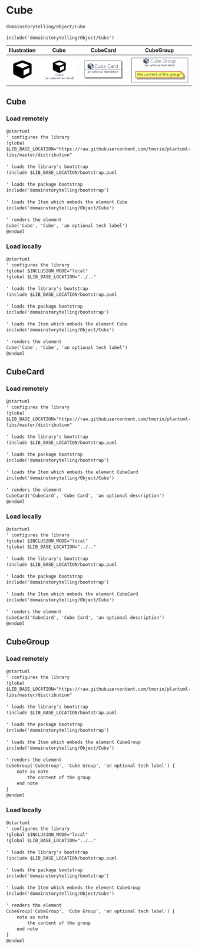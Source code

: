 # Cube


```text
domainstorytelling/Object/Cube
```

```text
include('domainstorytelling/Object/Cube')
```



| Illustration | Cube | CubeCard | CubeGroup |
| :---: | :---: | :---: | :---: |
| ![illustration for Illustration](../../domainstorytelling/Object/Cube.png) | ![illustration for Cube](../../domainstorytelling/Object/Cube.Local.png) | ![illustration for CubeCard](../../domainstorytelling/Object/CubeCard.Local.png) | ![illustration for CubeGroup](../../domainstorytelling/Object/CubeGroup.Local.png) |




## Cube

### Load remotely
```plantuml
@startuml
' configures the library
!global $LIB_BASE_LOCATION="https://raw.githubusercontent.com/tmorin/plantuml-libs/master/distribution"

' loads the library's bootstrap
!include $LIB_BASE_LOCATION/bootstrap.puml

' loads the package bootstrap
include('domainstorytelling/bootstrap')

' loads the Item which embeds the element Cube
include('domainstorytelling/Object/Cube')

' renders the element
Cube('Cube', 'Cube', 'an optional tech label')
@enduml
```

### Load locally
```plantuml
@startuml
' configures the library
!global $INCLUSION_MODE="local"
!global $LIB_BASE_LOCATION="../.."

' loads the library's bootstrap
!include $LIB_BASE_LOCATION/bootstrap.puml

' loads the package bootstrap
include('domainstorytelling/bootstrap')

' loads the Item which embeds the element Cube
include('domainstorytelling/Object/Cube')

' renders the element
Cube('Cube', 'Cube', 'an optional tech label')
@enduml
```

## CubeCard

### Load remotely
```plantuml
@startuml
' configures the library
!global $LIB_BASE_LOCATION="https://raw.githubusercontent.com/tmorin/plantuml-libs/master/distribution"

' loads the library's bootstrap
!include $LIB_BASE_LOCATION/bootstrap.puml

' loads the package bootstrap
include('domainstorytelling/bootstrap')

' loads the Item which embeds the element CubeCard
include('domainstorytelling/Object/Cube')

' renders the element
CubeCard('CubeCard', 'Cube Card', 'an optional description')
@enduml
```

### Load locally
```plantuml
@startuml
' configures the library
!global $INCLUSION_MODE="local"
!global $LIB_BASE_LOCATION="../.."

' loads the library's bootstrap
!include $LIB_BASE_LOCATION/bootstrap.puml

' loads the package bootstrap
include('domainstorytelling/bootstrap')

' loads the Item which embeds the element CubeCard
include('domainstorytelling/Object/Cube')

' renders the element
CubeCard('CubeCard', 'Cube Card', 'an optional description')
@enduml
```

## CubeGroup

### Load remotely
```plantuml
@startuml
' configures the library
!global $LIB_BASE_LOCATION="https://raw.githubusercontent.com/tmorin/plantuml-libs/master/distribution"

' loads the library's bootstrap
!include $LIB_BASE_LOCATION/bootstrap.puml

' loads the package bootstrap
include('domainstorytelling/bootstrap')

' loads the Item which embeds the element CubeGroup
include('domainstorytelling/Object/Cube')

' renders the element
CubeGroup('CubeGroup', 'Cube Group', 'an optional tech label') {
    note as note
        the content of the group
    end note
}
@enduml
```

### Load locally
```plantuml
@startuml
' configures the library
!global $INCLUSION_MODE="local"
!global $LIB_BASE_LOCATION="../.."

' loads the library's bootstrap
!include $LIB_BASE_LOCATION/bootstrap.puml

' loads the package bootstrap
include('domainstorytelling/bootstrap')

' loads the Item which embeds the element CubeGroup
include('domainstorytelling/Object/Cube')

' renders the element
CubeGroup('CubeGroup', 'Cube Group', 'an optional tech label') {
    note as note
        the content of the group
    end note
}
@enduml
```

